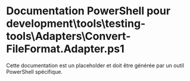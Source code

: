# Documentation PowerShell pour development\tools\testing-tools\Adapters\Convert-FileFormat.Adapter.ps1

Cette documentation est un placeholder et doit être générée par un outil PowerShell spécifique.
